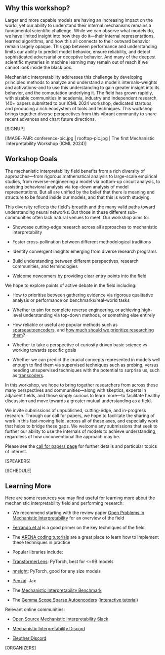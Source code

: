 ## Why this workshop?

Larger and more capable models are having an increasing impact on the world, yet our ability to understand their internal mechanisms remains a fundamental scientific challenge. While we can observe what models do, we have limited insight into how they do it—their internal representations, learned algorithms, and how this all connects to their outward behavior remain largely opaque. This gap between performance and understanding limits our ability to predict model behavior, ensure reliability, and detect sophisticated adversarial or deceptive behavior. And many of the deepest scientific mysteries in machine learning may remain out of reach if we cannot look inside the black box.


Mechanistic interpretability addresses this challenge by developing principled methods to analyze and understand a model’s internals–weights and activations–and to use this understanding to gain greater insight into its behavior, and the computation underlying it. The field has grown rapidly, with sizable communities in academia, industry and independent research, 140+ papers submitted to our ICML 2024 workshop, dedicated startups, and producing a rich ecosystem of tools and techniques. This workshop brings together diverse perspectives from this vibrant community to share recent advances and chart future directions.


[SIGNUP]


[IMAGE-PAIR: conference-pic.jpg | rooftop-pic.jpg | The first Mechanistic  Interpretability Workshop (ICML 2024)]


## Workshop Goals

The mechanistic interpretability field benefits from a rich diversity of approaches—from rigorous mathematical analysis to large-scale empirical studies, from reverse-engineering a model via bottom-up circuit analysis, to assisting behavioral analysis via top-down analysis of model representations. But all are unified by the belief that there is meaning and structure to be found inside our models, and that this is worth studying.


This diversity reflects the field's breadth and the many valid paths toward understanding neural networks. But those in these different sub-communities often lack natural venues to meet. Our workshop aims to:


* Showcase cutting-edge research across all approaches to mechanistic interpretability

* Foster cross-pollination between different methodological traditions

* Identify convergent insights emerging from diverse research programs

* Build understanding between different perspectives, research communities, and terminologies

* Welcome newcomers by providing clear entry points into the field

We hope to explore points of active debate in the field including:


* How to prioritise between gathering evidence via rigorous qualitative analysis or performance on benchmarks/real-world tasks

* Whether to aim for complete reverse engineering, or achieving high-level understanding via top-down methods, or something else entirely

* How reliable or useful are popular methods such as [sparse](https://www.google.com/url?q=https://transformer-circuits.pub/2023/monosemantic-features/index.html&sa=D&source=editors&ust=1752106785861682&usg=AOvVaw2nnJ2-RrbSQbSOXuAEvyil)[autoencoders](https://www.google.com/url?q=https://adamkarvonen.github.io/machine_learning/2024/06/11/sae-intuitions.html&sa=D&source=editors&ust=1752106785861814&usg=AOvVaw0JVU25XdMNxz3p5FLsvakL), and [how much should we prioritize researching them](https://www.google.com/url?q=https://deepmindsafetyresearch.medium.com/negative-results-for-sparse-autoencoders-on-downstream-tasks-and-deprioritising-sae-research-6cadcfc125b9&sa=D&source=editors&ust=1752106785861976&usg=AOvVaw218E-LAb9dHzVzB77RNem4)?

* Whether to take a perspective of curiosity driven basic science vs working towards specific goals

* Whether we can predict the crucial concepts represented in models well enough to find them via supervised techniques such as probing, versus needing unsupervised techniques with the potential to surprise us, such as [transcoders](https://www.google.com/url?q=https://transformer-circuits.pub/2025/attribution-graphs/biology.html&sa=D&source=editors&ust=1752106785862373&usg=AOvVaw0l-i_IxxFIcwYFttqpSHKr).

In this workshop, we hope to bring together researchers from across these many perspectives and communities—along with skeptics, experts in adjacent fields, and those simply curious to learn more—to facilitate healthy discussion and move towards a greater mutual understanding as a field.


We invite submissions of unpublished, cutting-edge, and in-progress research. Through our call for papers, we hope to facilitate the sharing of work in this fast-moving field, across all of these axes, and especially work that helps to bridge these gaps. We welcome any submissions that seek to further our ability to use the internals of models to achieve understanding, regardless of how unconventional the approach may be.


Please see the [call for papers page](https://www.google.com/url?q=https://mechinterpworkshop.com/cfp/&sa=D&source=editors&ust=1752106785863162&usg=AOvVaw2P9GTDwRFA6xNzZ5ZNMxlb) for further details and particular topics of interest.


[SPEAKERS]


[SCHEDULE]


## Learning More

Here are some resources you may find useful for learning more about the mechanistic interpretability field and performing research:


* We recommend starting with the review paper [Open Problems in Mechanistic Interpretability](https://www.google.com/url?q=https://arxiv.org/abs/2501.16496&sa=D&source=editors&ust=1752106785863727&usg=AOvVaw0VmDq5V3Xg6VmL5nZ8BQg7) for an overview of the field

* [Ferrando et al](https://www.google.com/url?q=https://arxiv.org/abs/2405.00208&sa=D&source=editors&ust=1752106785863910&usg=AOvVaw3P0Od97h5vTrmnSbDxn5Sd) is a good primer on the key techniques of the field

* The [ARENA coding tutorials](https://www.google.com/url?q=https://arena-chapter1-transformer-interp.streamlit.app/&sa=D&source=editors&ust=1752106785864070&usg=AOvVaw06uUkrK8VGoYfUjCJTYZ8v) are a great place to learn how to implement these techniques in practice

* Popular libraries include:

* [TransformerLens](https://www.google.com/url?q=https://github.com/TransformerLensOrg/TransformerLens&sa=D&source=editors&ust=1752106785864288&usg=AOvVaw3-KZ9jnMdj7byJuNzrd_s0): PyTorch, best for <=9B models

* [nnsight](https://www.google.com/url?q=https://github.com/ndif-team/nnsight&sa=D&source=editors&ust=1752106785864398&usg=AOvVaw1HwTAhDx5LiOmv2TN2IK_4): PyTorch, good for any size models

* [Penzai](https://www.google.com/url?q=https://github.com/google-deepmind/penzai&sa=D&source=editors&ust=1752106785864504&usg=AOvVaw1gF_h7u3yRnJ4Iq2-iT4zK): Jax

* The [Mechanistic Interpretability Benchmark](https://www.google.com/url?q=https://mib-bench.github.io/&sa=D&source=editors&ust=1752106785864615&usg=AOvVaw0jd-7YU_BatGDFi2n9c5RR)

* The [Gemma Scope Sparse Autoencoders](https://www.google.com/url?q=https://arxiv.org/abs/2408.05147&sa=D&source=editors&ust=1752106785864718&usg=AOvVaw2aS6mPDyoeMPTJAe0qRhB7) ([interactive tutorial](https://www.google.com/url?q=http://neuronpedia.org/gemma-scope&sa=D&source=editors&ust=1752106785864792&usg=AOvVaw2w5iHKRXmfp3orFL6n-9TY))



Relevant online communities:


* [Open Source Mechanistic Interpretability Slack](https://www.google.com/url?q=http://neelnanda.io/osmi-slack-invite&sa=D&source=editors&ust=1752106785865120&usg=AOvVaw35pWbuT2AfnEG-zpdq_nrf)

* [Mechanistic Interpretability Discord](https://www.google.com/url?q=https://discord.gg/ysVfhCfCKw&sa=D&source=editors&ust=1752106785865270&usg=AOvVaw1Ongzp9EIFIDPsYyTJ3eo7)

* [Eleuther Discord](https://www.google.com/url?q=https://discord.gg/nHS4YxmfeM&sa=D&source=editors&ust=1752106785865385&usg=AOvVaw1r8MaSVVRwSF7ARSsEl_ms)



[ORGANIZERS]